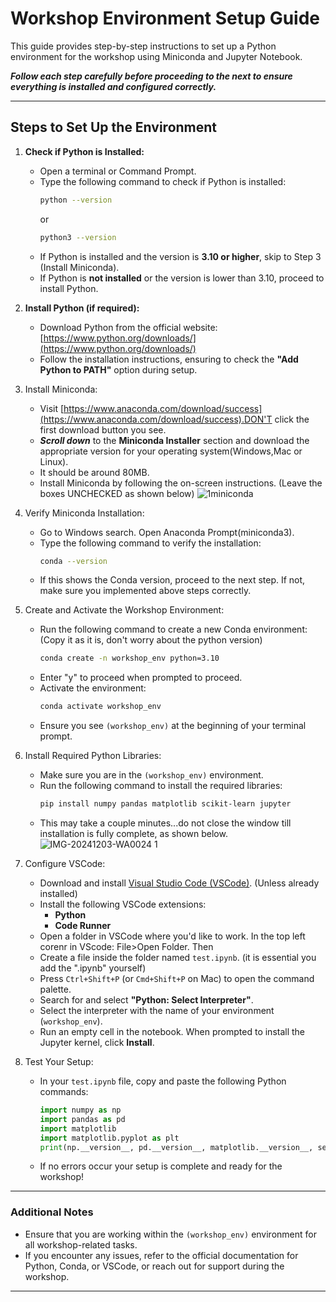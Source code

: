
# Workshop Environment Setup Guide

This guide provides step-by-step instructions to set up a Python environment for the workshop using Miniconda and Jupyter Notebook. 

***Follow each step carefully before proceeding to the next to ensure everything is installed and configured correctly.***

---

## Steps to Set Up the Environment

1. **Check if Python is Installed:**
   - Open a terminal or Command Prompt.
   - Type the following command to check if Python is installed:
     ```bash
     python --version
     ```
     or
     ```bash
     python3 --version
     ```
   - If Python is installed and the version is **3.10 or higher**, skip to Step 3 (Install Miniconda).
   - If Python is **not installed** or the version is lower than 3.10, proceed to install Python.

2. **Install Python (if required):**
   - Download Python from the official website: [https://www.python.org/downloads/](https://www.python.org/downloads/)
   - Follow the installation instructions, ensuring to check the **"Add Python to PATH"** option during setup.

2. Install Miniconda:
   - Visit [https://www.anaconda.com/download/success](https://www.anaconda.com/download/success).DON'T click the first download button you see.
   - ***Scroll down*** to the **Miniconda Installer** section and download the appropriate version for your operating system(Windows,Mac or Linux).
   - It should be around 80MB.
   - Install Miniconda by following the on-screen instructions. (Leave the boxes UNCHECKED as shown below)
    ![1miniconda](https://github.com/user-attachments/assets/b4165917-f48c-43d5-abbd-dc2389388351)


3. Verify Miniconda Installation:
   - Go to Windows search. Open Anaconda Prompt(miniconda3).
   - Type the following command to verify the installation:
     ```bash
     conda --version
     ```
   - If this shows the Conda version, proceed to the next step. If not, make sure you implemented above steps correctly.

4. Create and Activate the Workshop Environment:
   - Run the following command to create a new Conda environment: (Copy it as it is, don't worry about the python version)
     ```bash
     conda create -n workshop_env python=3.10
     ```
   - Enter "y" to proceed when prompted to proceed.
   - Activate the environment:
     ```bash
     conda activate workshop_env
     ```
   - Ensure you see `(workshop_env)` at the beginning of your terminal prompt.

5. Install Required Python Libraries:
   - Make sure you are in the `(workshop_env)` environment.
   - Run the following command to install the required libraries:
     ```bash
     pip install numpy pandas matplotlib scikit-learn jupyter
     ```
   - This may take a couple minutes...do not close the window till installation is fully complete, as shown below.
     ![IMG-20241203-WA0024 1](https://github.com/user-attachments/assets/84d1221f-15d3-4606-831b-f3d4d448b5a8)

 

6. Configure VSCode:
   - Download and install [Visual Studio Code (VSCode)](https://code.visualstudio.com/). (Unless already installed)
   - Install the following VSCode extensions:
     - **Python**
     - **Code Runner**
   - Open a folder in VSCode where you'd like to work. In the top left corenr in VScode: File>Open Folder. Then 
   - Create a file inside the folder named `test.ipynb`. (it is essential you add the ".ipynb" yourself)
   - Press `Ctrl+Shift+P` (or `Cmd+Shift+P` on Mac) to open the command palette.
   - Search for and select **"Python: Select Interpreter"**.
   - Select the interpreter with the name of your environment (`workshop_env`).
   - Run an empty cell in the notebook. When prompted to install the Jupyter kernel, click **Install**.

7. Test Your Setup:
   - In your `test.ipynb` file, copy and paste the following Python commands:
     ```python
     import numpy as np
     import pandas as pd
     import matplotlib
     import matplotlib.pyplot as plt
     print(np.__version__, pd.__version__, matplotlib.__version__, sep='\n')
     ``` 
   - If no errors occur your setup is complete and ready for the workshop!

---

### **Additional Notes**  
- Ensure that you are working within the `(workshop_env)` environment for all workshop-related tasks.
- If you encounter any issues, refer to the official documentation for Python, Conda, or VSCode, or reach out for support during the workshop.

---
